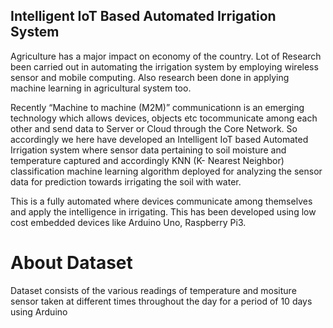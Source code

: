 ## Intelligent IoT Based Automated Irrigation System

Agriculture has a major impact on economy of the country. Lot of Research been carried out in automating the irrigation system by employing wireless sensor and mobile computing. Also research been done in applying machine learning in agricultural system too. 

Recently “Machine to machine (M2M)” communicationn is an emerging technology which allows devices, objects etc tocommunicate among each other and send data to Server or Cloud through the Core Network. So accordingly we here have developed an Intelligent IoT based Automated Irrigation system where sensor data pertaining to soil moisture and temperature captured and accordingly KNN (K- Nearest Neighbor) classification machine learning algorithm deployed for analyzing the sensor data for prediction towards irrigating the soil with water.

This is a fully automated where devices communicate among themselves and apply the intelligence in irrigating. This has been developed using low cost embedded devices like Arduino Uno, Raspberry Pi3. 

# About Dataset
Dataset consists of the various readings of temperature and mositure sensor taken at different times throughout the day for a period of 10 days using Arduino

